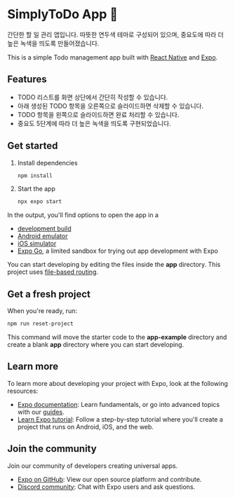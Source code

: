 # SimplyToDo App 📝

간단한 할 일 관리 앱입니다. 따뜻한 연두색 테마로 구성되어 있으며, 중요도에 따라 더 높은 녹색을 띄도록 만들어졌습니다.

This is a simple Todo management app built with [React Native](https://reactnative.dev/) and [Expo](https://expo.dev).

## Features

- TODO 리스트를 화면 상단에서 간단히 작성할 수 있습니다.
- 아래 생성된 TODO 항목을 오른쪽으로 슬라이드하면 삭제할 수 있습니다.
- TODO 항목을 왼쪽으로 슬라이드하면 완료 처리할 수 있습니다.
- 중요도 5단계에 따라 더 높은 녹색을 띄도록 구현되었습니다.

## Get started

1. Install dependencies

   ```bash
   npm install
   ```

2. Start the app

   ```bash
   npx expo start
   ```

In the output, you'll find options to open the app in a

- [development build](https://docs.expo.dev/develop/development-builds/introduction/)
- [Android emulator](https://docs.expo.dev/workflow/android-studio-emulator/)
- [iOS simulator](https://docs.expo.dev/workflow/ios-simulator/)
- [Expo Go](https://expo.dev/go), a limited sandbox for trying out app development with Expo

You can start developing by editing the files inside the **app** directory. This project uses [file-based routing](https://docs.expo.dev/router/introduction).

## Get a fresh project

When you're ready, run:

```bash
npm run reset-project
```

This command will move the starter code to the **app-example** directory and create a blank **app** directory where you can start developing.

## Learn more

To learn more about developing your project with Expo, look at the following resources:

- [Expo documentation](https://docs.expo.dev/): Learn fundamentals, or go into advanced topics with our [guides](https://docs.expo.dev/guides).
- [Learn Expo tutorial](https://docs.expo.dev/tutorial/introduction/): Follow a step-by-step tutorial where you'll create a project that runs on Android, iOS, and the web.

## Join the community

Join our community of developers creating universal apps.

- [Expo on GitHub](https://github.com/expo/expo): View our open source platform and contribute.
- [Discord community](https://chat.expo.dev): Chat with Expo users and ask questions.
